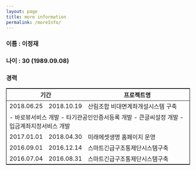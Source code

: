 ```yaml
---
layout: page
title: more information
permalink: /moreInfo/
---
```


### 이름 : 이정재
### 나이 : 30 (1989.09.08)

### 경력
<table style="border:solid 1px black;">
   <colgroup>
      <col width="17%">
      <col width="17%">
      <col width="66%">
   </colgroup>
   <thead>
    <tr>
      <th colspan="2">기간</th>
      <th>프로젝트명</th>
    </tr>
   </thead>
   <tbody>
    <tr>
      <td>2018.06.25</td>
      <td>2018.10.19</td>
      <td>산림조합 비대면계좌개설시스템 구축</td>
    </tr>
    <tr>
       <td colspan="3">
       - 바로뷰서비스 개발
       - 타기관공인인증서등록 개발
       - 큰글씨설정 개발
       - 입금계좌지정서비스 개발
       </td>
    </tr>
    <tr>
      <td>2017.01.01</td>
      <td>2018.04.30</td>
      <td>미래에셋생명 홈페이지 운영</td>
    </tr>
    <tr colspan="3">
    </tr>      
    <tr>
      <td>2016.09.01</td>
      <td>2016.12.14</td>
      <td>스마트긴급구조통제단시스템구축</td>
    </tr>
    <tr colspan="3">
    </tr>  
    <tr>
      <td>2016.07.04</td>
      <td>2016.08.31</td>
      <td>스마트긴급구조통제단시스템구축</td>
    </tr>
    <tr colspan="3">
    </tr>        
   </tbody>
</table>
